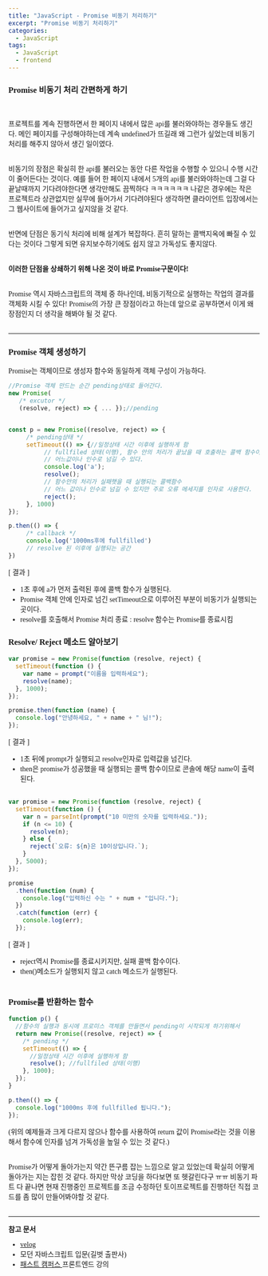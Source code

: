 ```yaml
---
title: "JavaScript - Promise 비동기 처리하기"
excerpt: "Promise 비동기 처리하기"
categories:
  - JavaScript
tags:
  - JavaScript
  - frontend
---
```


<style>
@font-face { font-family: 'IBMPlexSansKR-Regular';
   src: url('https://cdn.jsdelivr.net/gh/projectnoonnu/noonfonts_20-07@1.0/IBMPlexSansKR-Regular.woff') format('woff'); font-weight: normal; font-style: normal; }
body, a, h3, h4,h1{
font-family: 'IBMPlexSansKR-Regular';
}
td{
	border: 1px solid;
}
</style>

<h3>Promise 비동기 처리 간편하게 하기</h3><br>

<p>
프로젝트를 계속 진행하면서 한 페이지 내에서 많은 api를 불러와야하는 경우들도 생긴다. 메인 페이지를 구성해야하는데 계속 undefined가 뜨길래 왜 그런가 싶었는데 비동기 처리를 해주지 않아서 생긴 일이였다.<br><br>

비동기의 장점은 확실히 한 api를 불러오는 동안 다른 작업을 수행할 수 있으니 수행 시간이 줄어든다는 것이다. 예를 들어 한 페이지 내에서 5개의 api를 불러와야하는데 그걸 다 끝날때까지 기다려야한다면 생각만해도 끔찍하다 ㅋㅋㅋㅋㅋㅋ 나같은 경우에는 작은 프로젝트라 상관없지만 실무에 들어가서 기다려야된다 생각하면 클라이언트 입장에서는 그 웹사이트에 들어가고 싶지않을 것 같다.<br><br>

반면에 단점은 동기식 처리에 비해 설계가 복잡하다. 흔히 말하는 콜백지옥에 빠질 수 있다는 것이다
그렇게 되면 유지보수하기에도 쉽지 않고 가독성도 좋지않다.<br><br>

<b>이러한 단점을 상쇄하기 위해 나온 것이 바로 Promise구문이다!</b><br><br>

Promise 역시 자바스크립트의 객체 중 하나인데, 비동기적으로 실행하는 작업의 결과를 객체화 시킬 수 있다! Promise의 가장 큰 장점이라고 하는데 앞으로 공부하면서 이게 왜 장점인지 더 생각을 해봐야 될 것 같다.<br><br><hr>

</p>

<h3>Promise 객체 생성하기</h3>
Promise는 객체이므로 생성자 함수와 동일하게 객체 구성이 가능하다.

```js
//Promise 객체 만드는 순간 pending상태로 들어간다.
new Promise(
   /* excutor */
   (resolve, reject) => { ... });//pending


const p = new Promise((resolve, reject) => {
     /* pending상태 */
     setTimeout(() => {//일정상태 시간 이후에 실행하게 함
          // fullfiled 상태(이행), 함수 안의 처리가 끝났을 때 호출하는 콜백 함수이다.
          // 어느값이나 인수로 넘길 수 있다.
          console.log('a');
          resolve();
          // 함수안의 처리가 실패햇을 때 실행되는 콜백함수
          // 어느 값이나 인수로 넘길 수 있지만 주로 오류 메세지를 인자로 사용한다.
          reject();
     }, 1000)
});

p.then(() => {
     /* callback */
     console.log('1000ms후에 fullfilled')
     // resolve 된 이후에 실행되는 공간
})
```

[ 결과 ]<br>

- 1초 후에 a가 먼저 출력된 후에 콜백 함수가 실행된다.
- Promise 객체 안에 인자로 넘긴 setTimeout으로 이루어진 부분이 비동기가 실행되는 곳이다.
- resolve를 호출해서 Promise 처리 종료 : resolve 함수는 Promise를 종료시킴

<h3>Resolve/ Reject 메소드 알아보기 </h3>

```js
var promise = new Promise(function (resolve, reject) {
  setTimeout(function () {
    var name = prompt("이름을 입력하세요");
    resolve(name);
  }, 1000);
});

promise.then(function (name) {
  console.log("안녕하세요, " + name + " 님!");
});
```

[ 결과 ]

- 1초 뒤에 prompt가 실행되고 resolve인자로 입력값을 넘긴다.
- then은 promise가 성공했을 때 실행되는 콜백 함수이므로 콘솔에 해당 name이 출력된다.
  <br><br>

```js
var promise = new Promise(function (resolve, reject) {
  setTimeout(function () {
    var n = parseInt(prompt("10 미만의 숫자를 입력하세요."));
    if (n <= 10) {
      resolve(n);
    } else {
      reject(`오류: ${n}은 10이상입니다.`);
    }
  }, 5000);
});

promise
  .then(function (num) {
    console.log("입력하신 수는 " + num + "입니다.");
  })
  .catch(function (err) {
    console.log(err);
  });
```

[ 결과 ]

- reject역시 Promise를 종료시키지만, 실패 콜백 함수이다.
- then()메소드가 실행되지 않고 catch 메소드가 실행된다.<br><br>

<h3>Promise를 반환하는 함수</h3>

```js
function p() {
  //함수의 실행과 동시에 프로미스 객체를 만들면서 pending이 시작되게 하기위해서
  return new Promise((resolve, reject) => {
    /* pending */
    setTimeout(() => {
      //일정상태 시간 이후에 실행하게 함
      resolve(); //fullfiled 상태(이행)
    }, 1000);
  });
}

p.then(() => {
  console.log("1000ms 후에 fullfilled 됩니다.");
});
```

(위의 예제들과 크게 다르지 않으나 함수를 사용하여 return 값이 Promise라는 것을 이용해서 함수에 인자를 넘겨 가독성을 높일 수 있는 것 같다.)
<br><br>

Promise가 어떻게 돌아가는지 약간 뜬구름 잡는 느낌으로 알고 있었는데 확실히 어떻게 돌아가는 지는 잡힌 것 같다. 하지만 막상 코딩을 하다보면 또 헷갈린다구 ㅠㅠ 비동기 파트 다 끝나면 현재 진행중인 프로젝트를 조금 수정하던 토이프로젝트를 진행하던 직접 코드를 좀 많이 만들어봐야할 것 같다.
<br><br><hr>

<b>참고 문서</b>

- <a href="https://velog.io/@cyranocoding/2019-08-02-1808-%EC%9E%91%EC%84%B1%EB%90%A8-5hjytwqpqj">velog</a>
- 모던 자바스크립트 입문(길벗 출판사)
- <a href="https://www.fastcampus.co.kr/"> 패스트 캠퍼스 </a>프론트엔드 강의
